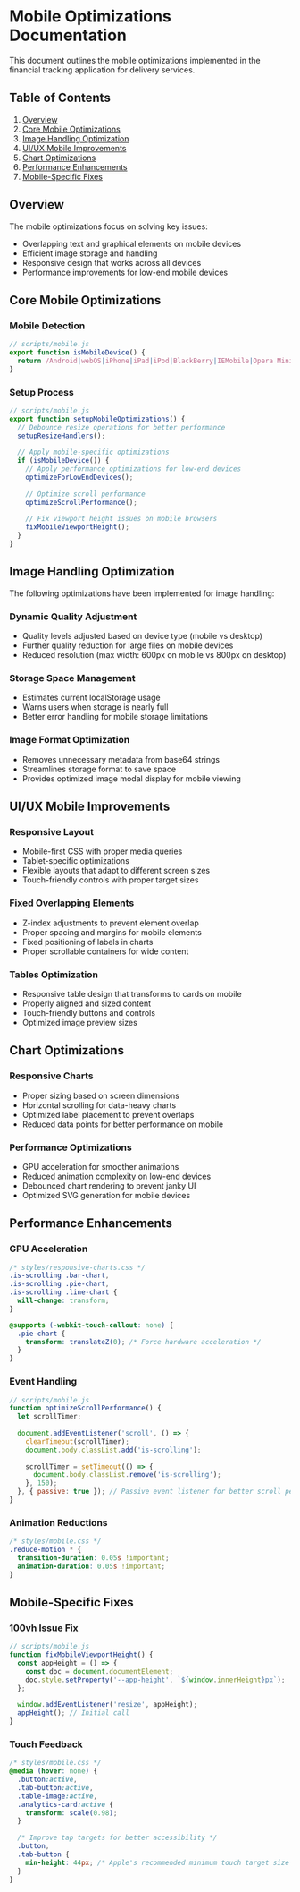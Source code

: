 # Mobile Optimizations Documentation

This document outlines the mobile optimizations implemented in the financial tracking application for delivery services.

## Table of Contents

1. [Overview](#overview)
2. [Core Mobile Optimizations](#core-mobile-optimizations)
3. [Image Handling Optimization](#image-handling-optimization)
4. [UI/UX Mobile Improvements](#uiux-mobile-improvements)
5. [Chart Optimizations](#chart-optimizations)
6. [Performance Enhancements](#performance-enhancements)
7. [Mobile-Specific Fixes](#mobile-specific-fixes)

## Overview

The mobile optimizations focus on solving key issues:

- Overlapping text and graphical elements on mobile devices
- Efficient image storage and handling
- Responsive design that works across all devices
- Performance improvements for low-end mobile devices

## Core Mobile Optimizations

### Mobile Detection

```javascript
// scripts/mobile.js
export function isMobileDevice() {
  return /Android|webOS|iPhone|iPad|iPod|BlackBerry|IEMobile|Opera Mini/i.test(navigator.userAgent);
}
```

### Setup Process

```javascript
// scripts/mobile.js
export function setupMobileOptimizations() {
  // Debounce resize operations for better performance
  setupResizeHandlers();
  
  // Apply mobile-specific optimizations
  if (isMobileDevice()) {
    // Apply performance optimizations for low-end devices
    optimizeForLowEndDevices();
    
    // Optimize scroll performance
    optimizeScrollPerformance();
    
    // Fix viewport height issues on mobile browsers
    fixMobileViewportHeight();
  }
}
```

## Image Handling Optimization

The following optimizations have been implemented for image handling:

### Dynamic Quality Adjustment

- Quality levels adjusted based on device type (mobile vs desktop)
- Further quality reduction for large files on mobile devices
- Reduced resolution (max width: 600px on mobile vs 800px on desktop)

### Storage Space Management

- Estimates current localStorage usage
- Warns users when storage is nearly full
- Better error handling for mobile storage limitations

### Image Format Optimization

- Removes unnecessary metadata from base64 strings
- Streamlines storage format to save space
- Provides optimized image modal display for mobile viewing

## UI/UX Mobile Improvements

### Responsive Layout

- Mobile-first CSS with proper media queries
- Tablet-specific optimizations
- Flexible layouts that adapt to different screen sizes
- Touch-friendly controls with proper target sizes

### Fixed Overlapping Elements

- Z-index adjustments to prevent element overlap
- Proper spacing and margins for mobile elements
- Fixed positioning of labels in charts
- Proper scrollable containers for wide content

### Tables Optimization

- Responsive table design that transforms to cards on mobile
- Properly aligned and sized content
- Touch-friendly buttons and controls
- Optimized image preview sizes

## Chart Optimizations

### Responsive Charts

- Proper sizing based on screen dimensions
- Horizontal scrolling for data-heavy charts
- Optimized label placement to prevent overlaps
- Reduced data points for better performance on mobile

### Performance Optimizations

- GPU acceleration for smoother animations
- Reduced animation complexity on low-end devices
- Debounced chart rendering to prevent janky UI
- Optimized SVG generation for mobile devices

## Performance Enhancements

### GPU Acceleration

```css
/* styles/responsive-charts.css */
.is-scrolling .bar-chart,
.is-scrolling .pie-chart,
.is-scrolling .line-chart {
  will-change: transform;
}

@supports (-webkit-touch-callout: none) {
  .pie-chart {
    transform: translateZ(0); /* Force hardware acceleration */
  }
}
```

### Event Handling

```javascript
// scripts/mobile.js
function optimizeScrollPerformance() {
  let scrollTimer;
  
  document.addEventListener('scroll', () => {
    clearTimeout(scrollTimer);
    document.body.classList.add('is-scrolling');
    
    scrollTimer = setTimeout(() => {
      document.body.classList.remove('is-scrolling');
    }, 150);
  }, { passive: true }); // Passive event listener for better scroll performance
}
```

### Animation Reductions

```css
/* styles/mobile.css */
.reduce-motion * {
  transition-duration: 0.05s !important;
  animation-duration: 0.05s !important;
}
```

## Mobile-Specific Fixes

### 100vh Issue Fix

```javascript
// scripts/mobile.js
function fixMobileViewportHeight() {
  const appHeight = () => {
    const doc = document.documentElement;
    doc.style.setProperty('--app-height', `${window.innerHeight}px`);
  };
  
  window.addEventListener('resize', appHeight);
  appHeight(); // Initial call
}
```

### Touch Feedback

```css
/* styles/mobile.css */
@media (hover: none) {
  .button:active,
  .tab-button:active,
  .table-image:active,
  .analytics-card:active {
    transform: scale(0.98);
  }
  
  /* Improve tap targets for better accessibility */
  .button, 
  .tab-button {
    min-height: 44px; /* Apple's recommended minimum touch target size */
  }
}
``` 
